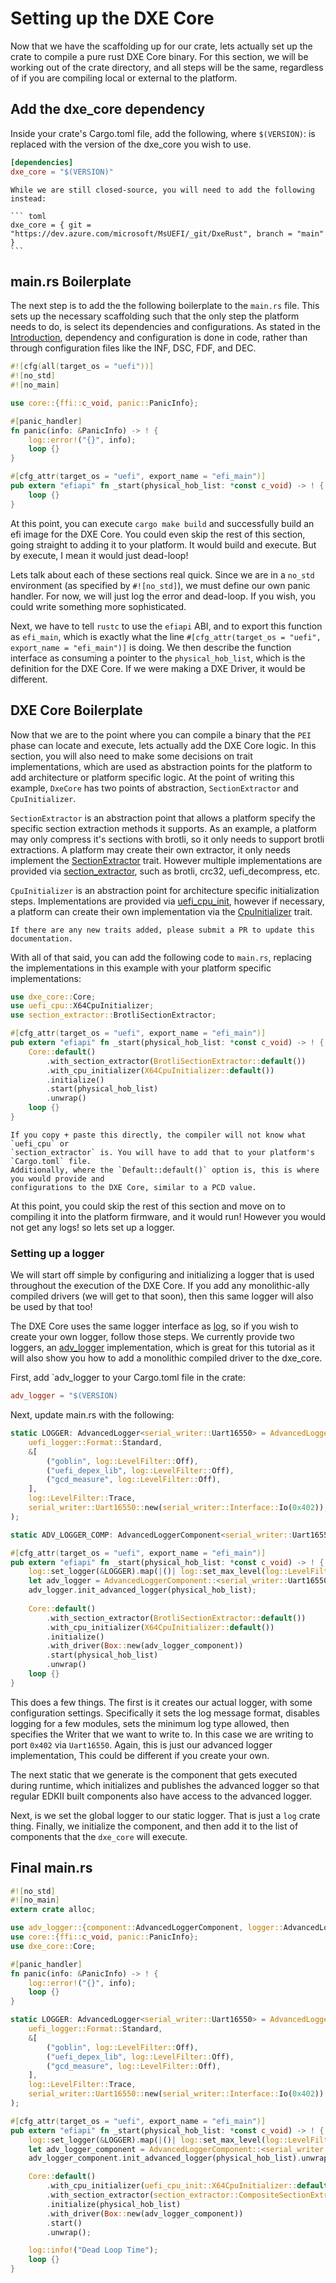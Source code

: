 # Setting up the DXE Core

Now that we have the scaffolding up for our crate, lets actually set up the crate to compile a pure
rust DXE Core binary. For this section, we will be working out of the crate directory, and all
steps will be the same, regardless of if you are compiling local or external to the platform.

## Add the dxe_core dependency

Inside your crate's Cargo.toml file, add the following, where `$(VERSION)`: is replaced with the
version of the dxe_core you wish to use.

``` toml
[dependencies]
dxe_core = "$(VERSION)"
```

````admonish note
While we are still closed-source, you will need to add the following instead:

``` toml
dxe_core = { git = "https://dev.azure.com/microsoft/MsUEFI/_git/DxeRust", branch = "main" }
```
````

## main.rs Boilerplate

The next step is to add the the following boilerplate to the `main.rs` file. This sets up the
necessary scaffolding such that the only step the platform needs to do, is select its dependencies
and configurations. As stated in the [Introduction](../introduction.md), dependency and
configuration is done in code, rather than through configuration files like the INF, DSC, FDF, and
DEC.

``` rust
#![cfg(all(target_os = "uefi"))]
#![no_std]
#![no_main]

use core::{ffi::c_void, panic::PanicInfo};

#[panic_handler]
fn panic(info: &PanicInfo) -> ! {
    log::error!("{}", info);
    loop {}
}

#[cfg_attr(target_os = "uefi", export_name = "efi_main")]
pub extern "efiapi" fn _start(physical_hob_list: *const c_void) -> ! {
    loop {}
}
```

At this point, you can execute `cargo make build` and successfully build an efi image for the DXE
Core. You could even skip the rest of this section, going straight to adding it to your platform.
It would build and execute. But by execute, I mean it would just dead-loop!

Lets talk about each of these sections real quick. Since we are in a `no_std` environment (as
specified by `#![no_std]`), we must define our own panic handler. For now, we will just log the
error and dead-loop. If you wish, you could write something more sophisticated.

Next, we have to tell `rustc` to use the `efiapi` ABI, and to export this function as `efi_main`,
which is exactly what the line `#[cfg_attr(target_os = "uefi", export_name = "efi_main")]` is
doing. We then describe the function interface as consuming a pointer to the `physical_hob_list`,
which is the definition for the DXE Core. If we were making a DXE Driver, it would be different.

## DXE Core Boilerplate

Now that we are to the point where you can compile a binary that the `PEI` phase can locate and
execute, lets actually add the DXE Core logic. In this section, you will also need to make some
decisions on trait implementations, which are used as abstraction points for the platform to add
architecture or platform specific logic. At the point of writing this example, `DxeCore` has two
points of abstraction, `SectionExtractor` and `CpuInitializer`.

`SectionExtractor` is an abstraction point that allows a platform specify the specific section
extraction methods it supports. As an example, a platform may only compress it's sections with
brotli, so it only needs to support brotli extractions. A platform may create their own extractor,
it only needs implement the [SectionExtractor](https://github.com/microsoft/mu_rust_pi/blob/c8dd7f990d87746cfae9a5e821ad69501c46f346/src/fw_fs.rs#L77)
trait. However multiple implementations are provided via [section_extractor](https://github.com/pop-project/uefi-core/tree/main/section_extractor),
such as brotli, crc32, uefi_decompress, etc.

`CpuInitializer` is an abstraction point for architecture specific initialization steps.
Implementations are provided via [uefi_cpu_init](https://github.com/pop-project/uefi-core/tree/main/uefi_cpu_init),
however if necessary, a platform can create their own implementation via the [CpuInitializer](https://github.com/pop-project/uefi-core/blob/main/uefi_core/src/interface.rs)
trait.

```admonish note
If there are any new traits added, please submit a PR to update this documentation.
```

With all of that said, you can add the following code to `main.rs`, replacing the implementations
in this example with your platform specific implementations:

```rust
use dxe_core::Core;
use uefi_cpu::X64CpuInitializer;
use section_extractor::BrotliSectionExtractor;

#[cfg_attr(target_os = "uefi", export_name = "efi_main")]
pub extern "efiapi" fn _start(physical_hob_list: *const c_void) -> ! {
    Core::default()
        .with_section_extractor(BrotliSectionExtractor::default())
        .with_cpu_initializer(X64CpuInitializer::default())
        .initialize()
        .start(physical_hob_list)
        .unwrap()
    loop {}
}
```

``` admonish note
If you copy + paste this directly, the compiler will not know what `uefi_cpu` or
`section_extractor` is. You will have to add that to your platform's `Cargo.toml` file.
Additionally, where the `Default::default()` option is, this is where you would provide and
configurations to the DXE Core, similar to a PCD value.
```

At this point, you could skip the rest of this section and move on to compiling it into the
platform firmware, and it would run! However you would not get any logs! so lets set up a logger.

### Setting up a logger

We will start off simple by configuring and initializing a logger that is used throughout the
execution of the DXE Core. If you add any monolithic-ally compiled drivers (we will get to that
soon), then this same logger will also be used by that too!

The DXE Core uses the same logger interface as [log](https://crates.io/crates/log), so if you wish
to create your own logger, follow those steps. We currently provide two loggers, an [adv_logger](https://dev.azure.com/microsoft/MsUEFI/_git/DxeRust?path=/adv_logger)
implementation, which is great for this tutorial as it will also show you how to add a monolithic
compiled driver to the dxe_core.

First, add `adv_logger to your Cargo.toml file in the crate:

``` toml
adv_logger = "$(VERSION)
```

Next, update main.rs with the following:

``` rust
static LOGGER: AdvancedLogger<serial_writer::Uart16550> = AdvancedLogger::new(
    uefi_logger::Format::Standard,
    &[
        ("goblin", log::LevelFilter::Off),
        ("uefi_depex_lib", log::LevelFilter::Off),
        ("gcd_measure", log::LevelFilter::Off),
    ],
    log::LevelFilter::Trace,
    serial_writer::Uart16550::new(serial_writer::Interface::Io(0x402)),
);

static ADV_LOGGER_COMP: AdvancedLoggerComponent<serial_writer::Uart16550> = AdvancedLoggerComponent::new(&LOGGER); 

#[cfg_attr(target_os = "uefi", export_name = "efi_main")]
pub extern "efiapi" fn _start(physical_hob_list: *const c_void) -> ! {
    log::set_logger(&LOGGER).map(|()| log::set_max_level(log::LevelFilter::Trace)).unwrap();
    let adv_logger = AdvancedLoggerComponent::<serial_writer::Uart16550>::new(&LOGGER);
    adv_logger.init_advanced_logger(physical_hob_list);
    
    Core::default()
        .with_section_extractor(BrotliSectionExtractor::default())
        .with_cpu_initializer(X64CpuInitializer::default())
        .initialize()
        .with_driver(Box::new(adv_logger_component))
        .start(physical_hob_list)
        .unwrap()
    loop {}
}
```

This does a few things. The first is it creates our actual logger, with some configuration
settings. Specifically it sets the log message format, disables logging for a few modules,
sets the minimum log type allowed, then specifies the Writer that we want to write to. In this
case we are writing to port `0x402` via `Uart16550`. Again, this is just our advanced logger
implementation, This could be different if you create your own.

The next static that we generate is the component that gets executed during runtime, which
initializes and publishes the advanced logger so that regular EDKII built components also have
access to the advanced logger.

Next, is we set the global logger to our static logger. That is just a `log` crate thing. Finally,
we initialize the component, and then add it to the list of components that the `dxe_core` will
execute.

## Final main.rs

``` rust
#![no_std]
#![no_main]
extern crate alloc;

use adv_logger::{component::AdvancedLoggerComponent, logger::AdvancedLogger};
use core::{ffi::c_void, panic::PanicInfo};
use dxe_core::Core;

#[panic_handler]
fn panic(info: &PanicInfo) -> ! {
    log::error!("{}", info);
    loop {}
}

static LOGGER: AdvancedLogger<serial_writer::Uart16550> = AdvancedLogger::new(
    uefi_logger::Format::Standard,
    &[
        ("goblin", log::LevelFilter::Off),
        ("uefi_depex_lib", log::LevelFilter::Off),
        ("gcd_measure", log::LevelFilter::Off),
    ],
    log::LevelFilter::Trace,
    serial_writer::Uart16550::new(serial_writer::Interface::Io(0x402)),
);

#[cfg_attr(target_os = "uefi", export_name = "efi_main")]
pub extern "efiapi" fn _start(physical_hob_list: *const c_void) -> ! {
    log::set_logger(&LOGGER).map(|()| log::set_max_level(log::LevelFilter::Trace)).unwrap();
    let adv_logger_component = AdvancedLoggerComponent::<serial_writer::Uart16550>::new(&LOGGER);
    adv_logger_component.init_advanced_logger(physical_hob_list).unwrap();

    Core::default()
        .with_cpu_initializer(uefi_cpu_init::X64CpuInitializer::default())
        .with_section_extractor(section_extractor::CompositeSectionExtractor::default())
        .initialize(physical_hob_list)
        .with_driver(Box::new(adv_logger_component))
        .start()
        .unwrap();

    log::info!("Dead Loop Time");
    loop {}
}
```
